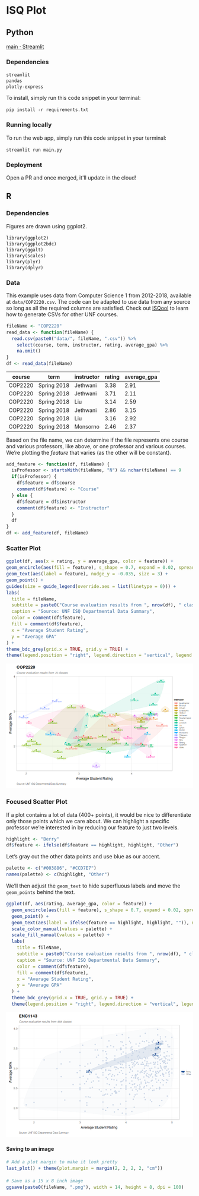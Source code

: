 # ISQ Plot

## Python

[main · Streamlit](https://andreasink-isqplot-main-2da7lj.streamlit.app/)

### Dependencies

```
streamlit
pandas
plotly-express
```

To install, simply run this code snippet in your terminal:

`pip install -r requirements.txt`

### Running locally

To run the web app, simply run this code snippet in your terminal:

`streamlit run main.py`

### Deployment

Open a PR and once merged, it'll update in the cloud!

## R

### Dependencies

Figures are drawn using ggplot2.

```
library(ggplot2)
library(ggplot2bdc)
library(ggalt)
library(scales)
library(plyr)
library(dplyr)
```

### Data

This example uses data from Computer Science 1 from 2012-2018, available
at `data/COP2220.csv`. The code can be adapted to use data from any source
so long as all the required columns are satisfied. Check out
[ISQool](https://github.com/rothso/isqool) to learn how to generate CSVs
for other UNF courses.

```r
fileName <- "COP2220"
read_data <- function(fileName) {
  read.csv(paste0("data/", fileName, ".csv")) %>%
    select(course, term, instructor, rating, average_gpa) %>%
    na.omit()
}
df <- read_data(fileName)
```

| **course** | **term**    | **instructor** | **rating** | **average_gpa** |
| ---------- | ----------- | -------------- | ---------- | --------------- |
| COP2220    | Spring 2018 | Jethwani       | 3.38       | 2.91            |
| COP2220    | Spring 2018 | Jethwani       | 3.71       | 2.11            |
| COP2220    | Spring 2018 | Liu            | 3.14       | 2.59            |
| COP2220    | Spring 2018 | Jethwani       | 2.86       | 3.15            |
| COP2220    | Spring 2018 | Liu            | 3.16       | 2.92            |
| COP2220    | Spring 2018 | Monsorno       | 2.46       | 2.37            |

Based on the file name, we can determine if the file represents one
course and various professors, like above, or one professor and various
courses. We’re plotting the _feature_ that varies (as the other will be
constant).

```r
add_feature <- function(df, fileName) {
  isProfessor <- startsWith(fileName, "N") && nchar(fileName) == 9
  if(isProfessor) {
    df$feature = df$course
    comment(df$feature) <- "Course"
  } else {
    df$feature = df$instructor
    comment(df$feature) <- "Instructor"
  }
  df
}
df <- add_feature(df, fileName)
```

### Scatter Plot

```r
ggplot(df, aes(x = rating, y = average_gpa, color = feature)) +
geom_encircle(aes(fill = feature), s_shape = 0.7, expand = 0.02, spread = 0.015, alpha = 0.1) +
geom_text(aes(label = feature), nudge_y = -0.035, size = 3) +
geom_point() +
guides(size = guide_legend(override.aes = list(linetype = 0))) +
labs(
  title = fileName,
  subtitle = paste0("Course evaluation results from ", nrow(df), " classes"),
  caption = "Source: UNF ISQ Departmental Data Summary",
  color = comment(df$feature),
  fill = comment(df$feature),
  x = "Average Student Rating",
  y = "Average GPA"
) +
theme_bdc_grey(grid.x = TRUE, grid.y = TRUE) +
theme(legend.position = "right", legend.direction = "vertical", legend.title.align = 0)
```

![](figs/scatterplot-1.png)

### Focused Scatter Plot

If a plot contains a lot of data (400+ points), it would be nice to
differentiate only those points which we care about. We can highlight a
specific professor we’re interested in by reducing our feature to just
two levels.

```r
highlight <- "Berry"
df$feature <- ifelse(df$feature == highlight, highlight, "Other")
```

Let’s gray out the other data points and use blue as our accent.

```r
palette <- c("#003886", "#CCD7E7")
names(palette) <- c(highlight, "Other")
```

We’ll then adjust the `geom_text` to hide superfluous labels and move
the `geom_points` behind the text.

```r
ggplot(df, aes(rating, average_gpa, color = feature)) +
  geom_encircle(aes(fill = feature), s_shape = 0.7, expand = 0.02, spread = 0.015, alpha = 0.1) +
  geom_point() +
  geom_text(aes(label = ifelse(feature == highlight, highlight, "")), nudge_y = -0.035, size = 3) +
  scale_color_manual(values = palette) +
  scale_fill_manual(values = palette) +
  labs(
    title = fileName,
    subtitle = paste0("Course evaluation results from ", nrow(df), " classes"),
    caption = "Source: UNF ISQ Departmental Data Summary",
    color = comment(df$feature),
    fill = comment(df$feature),
    x = "Average Student Rating",
    y = "Average GPA"
  ) +
  theme_bdc_grey(grid.x = TRUE, grid.y = TRUE) +
  theme(legend.position = "right", legend.direction = "vertical", legend.title.align = 0)
```

![](figs/focusplot-1.png)

#### Saving to an image

```r
# Add a plot margin to make it look pretty
last_plot() + theme(plot.margin = margin(2, 2, 2, 2, "cm"))

# Save as a 15 x 8 inch image
ggsave(paste0(fileName, ".png"), width = 14, height = 8, dpi = 100)
```
